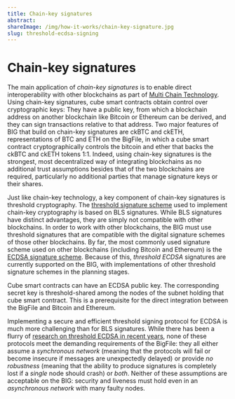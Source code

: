 ```yaml
---
title: Chain-key signatures
abstract:
shareImage: /img/how-it-works/chain-key-signature.jpg
slug: threshold-ecdsa-signing
---
```


# Chain-key signatures

The main application of _chain-key signatures_ is to enable direct interoperability with other blockchains as part of [Multi Chain Technology](/multi-chain). Using chain-key signatures, cube smart contracts obtain control over cryptographic keys: They have a public key, from which a blockchain address on another blockchain like Bitcoin or Ethereum can be derived, and they can sign transactions relative to that address. Two major features of BIG that build on chain-key signatures are ckBTC and ckETH, representations of BTC and ETH on the BigFile, in which a cube smart contract cryptographically controls the bitcoin and ether that backs the ckBTC and ckETH tokens 1:1. Indeed, using chain-key signatures is the strongest, most decentralized way of integrating blockchains as no additional trust assumptions besides that of the two blockchains are required, particularly no additional parties that manage signature keys or their shares.

Just like chain-key technology, a key component of chain-key signatures is threshold cryptography. The [threshold signature scheme](/how-it-works/chain-key-technology/) used to implement chain-key cryptography is based on BLS signatures. While BLS signatures have distinct advantages, they are simply not compatible with other blockchains. In order to work with other blockchains, the BIG must use threshold signatures that are compatible with the digital signature schemes of those other blockchains. By far, the most commonly used signature scheme used on other blockchains (including Bitcoin and Ethereum) is the [ECDSA signature scheme](https://en.wikipedia.org/wiki/Elliptic_Curve_Digital_Signature_Algorithm). Because of this, _threshold ECDSA_ signatures are currently supported on the BIG, with implementations of other threshold signature schemes in the planning stages.

Cube smart contracts can have an ECDSA public key. The corresponding secret key is threshold-shared among the nodes of the subnet holding that cube smart contract. This is a prerequisite for the direct integration between the BigFile and Bitcoin and Ethereum.

Implementing a secure and efficient threshold signing protocol for ECDSA is much more challenging than for BLS signatures. While there has been a flurry of [research on threshold ECDSA in recent years](https://eprint.iacr.org/2020/1390), none of these protocols meet the demanding requirements of the BigFile: they all either assume a _synchronous network_ (meaning that the protocols will fail or become insecure if messages are unexpectedly delayed) or provide _no robustness_ (meaning that the ability to produce signatures is completely lost if a _single_ node should crash) or _both_. Neither of these assumptions are acceptable on the BIG: security and liveness must hold even in an _asynchronous network_ with many faulty nodes.